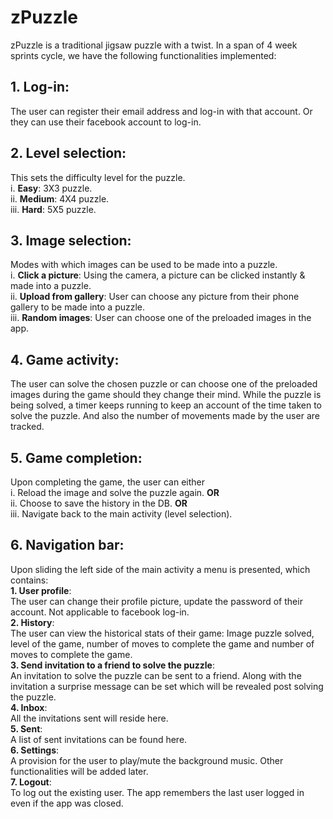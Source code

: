 # zPuzzle

zPuzzle is a traditional jigsaw puzzle with a twist. In a span of 4 week sprints cycle, we have the following functionalities implemented:

## 1. Log-in: 
The user can register their email address and log-in with that account. Or they can use their facebook account to log-in.

## 2. Level selection: 
This sets the difficulty level for the puzzle.<br />
    i. **Easy**: 3X3 puzzle.<br />
    ii. **Medium**: 4X4 puzzle. <br />
    iii. **Hard**: 5X5 puzzle. <br />
    
## 3. Image selection: 
Modes with which images can be used to be made into a puzzle.<br />
    i. **Click a picture**: Using the camera, a picture can be clicked instantly & made into a puzzle.<br />
    ii. **Upload from gallery**: User can choose any picture from their phone gallery to be made into a puzzle.<br />
    iii. **Random images**: User can choose one of the preloaded images in the app.<br />
    
## 4. Game activity: 
The user can solve the chosen puzzle or can choose one of the preloaded images during the game should they change their 
mind. While the puzzle is being solved, a timer keeps running to keep an account of the time taken to solve the puzzle. And also the number of movements made by the user are tracked.

## 5. Game completion: 
Upon completing the game, the user can either<br />
    i. Reload the image and solve the puzzle again. **OR**<br />
    ii. Choose to save the history in the DB. **OR**<br />
    iii. Navigate back to the main activity (level selection).<br />
    
## 6. Navigation bar:
Upon sliding the left side of the main activity a menu is presented, which contains:<br />
    **1. User profile**: <br />
    The user can change their profile picture, update the password of their account. Not applicable to facebook log-in.<br />
    **2. History**: <br />
    The user can view the historical stats of their game: Image puzzle solved, level of the game, number of moves to complete
    the game and number of moves to complete  the game.<br />
    **3. Send invitation to a friend to solve the puzzle**: <br />
    An invitation to solve the puzzle can be sent to a friend. Along with the invitation a surprise message can be set which will be 
    revealed post solving the puzzle.<br />
    **4. Inbox**: <br />
    All the invitations sent will reside here.<br />
    **5. Sent**: <br />
    A list of sent invitations can be found here. <br />
    **6. Settings**: <br />
    A provision for the user to play/mute the background music. Other functionalities will be added later.<br />
    **7. Logout**: <br />
    To log out the existing user. The app remembers the last user logged in even if the app was closed.<br />
